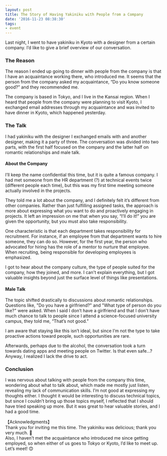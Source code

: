 ```yaml
---
layout: post
title: The Story of Having Yakiniku with People from a Company
date: '2016-11-23 08:38:30'
tags:
- event
---
```


Last night, I went to have yakiniku in Kyoto with a designer from a certain company. I’d like to give a brief overview of our conversation.

### The Reason
The reason I ended up going to dinner with people from the company is that I have an acquaintance working there, who introduced me. It seems that the person from the company asked my acquaintance, “Do you know someone good?” and they recommended me.

The company is based in Tokyo, and I live in the Kansai region. When I heard that people from the company were planning to visit Kyoto, I exchanged email addresses through my acquaintance and was invited to have dinner in Kyoto, which happened yesterday.

### The Talk
I had yakiniku with the designer I exchanged emails with and another designer, making it a party of three. The conversation was divided into two parts, with the first half focused on the company and the latter half on romantic relationships and male talk.

#### About the Company
I’ll keep the name confidential this time, but it is quite a famous company. I had met someone from the HR department (?) at technical events twice (different people each time), but this was my first time meeting someone actually involved in the projects.

They told me a lot about the company, and I definitely felt it’s different from other companies. Rather than just fulfilling assigned tasks, the approach is more about expressing what you want to do and proactively engaging in projects. It left an impression on me that when you say, “I’ll do it!” you are given the opportunity, but you must also take responsibility.

One characteristic is that each department takes responsibility for recruitment. For instance, if an employee from that department wants to hire someone, they can do so. However, for the first year, the person who advocated for hiring has the role of a mentor to nurture that employee. When recruiting, being responsible for developing employees is emphasized.

I got to hear about the company culture, the type of people suited for the company, how they joined, and more. I can't explain everything, but I got valuable insights beyond just the surface level of things like presentations.

#### Male Talk
The topic shifted drastically to discussions about romantic relationships. Questions like, "Do you have a girlfriend?" and "What type of person do you like?" were asked. When I said I don’t have a girlfriend and that I don't have much chance to talk to people since I attend a science-focused university campus, they told me, “That’s not good.”

I am aware that staying like this isn’t ideal, but since I’m not the type to take proactive actions toward people, such opportunities are rare.

Afterwards, perhaps due to the alcohol, the conversation took a turn towards dating apps and meeting people on Twitter. Is that even safe...? Anyway, I realized I lack the drive to act.

### Conclusion
I was nervous about talking with people from the company this time, wondering about what to talk about, which made me mostly just listen, revealing my lack of communication skills. I’m not good at expressing my thoughts either. I thought it would be interesting to discuss technical topics, but since I couldn’t bring up those topics myself, I reflected that I should have tried speaking up more. But it was great to hear valuable stories, and I had a good time.

【Acknowledgments】  
Thank you for inviting me this time. The yakiniku was delicious; thank you very much. 🙏  
Also, I haven’t met the acquaintance who introduced me since getting employed, so when either of us goes to Tokyo or Kyoto, I’d like to meet up. Let’s meet! 😊
